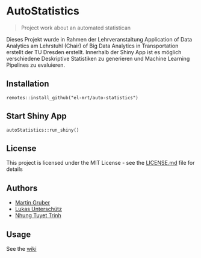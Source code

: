# AutoStatistics
> Project work about an automated statistican

Dieses Projekt wurde in Rahmen der Lehrveranstaltung Application of Data Analytics am Lehrstuhl (Chair) of Big Data Analytics in Transportation erstellt der TU Dresden erstellt. Innerhalb der Shiny App ist es möglich verschiedene Deskriptive Statistiken zu generieren und Machine Learning Pipelines zu evaluieren. 

## Installation
```{r install, eval = FALSE}
remotes::install_github("el-mrt/auto-statistics")
```

## Start Shiny App
```{r start_app, eval = FALSE}
autoStatistics::run_shiny()
```
## License
This project is licensed under the MIT License - see the [LICENSE.md](https://github.com/el-mrt/auto-statistics/blob/main/LICENSE) file for details

## Authors
- [Martin Gruber](https://github.com/el-mrt)
- [Lukas Unterschütz](https://github.com/duesser-baest)
- [Nhung Tuyet Trinh](https://github.com/Nhungi)

## Usage
See the [wiki](https://github.com/el-mrt/auto-statistics/wiki/Usage)
